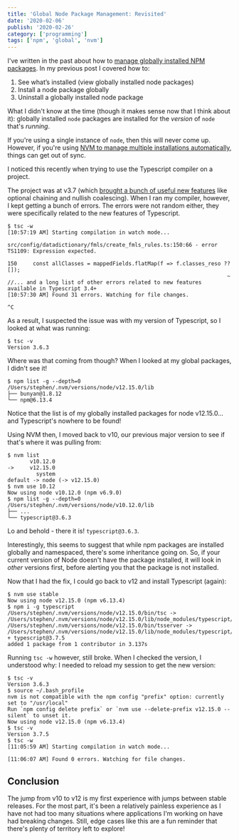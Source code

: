 ```yaml
---
title: 'Global Node Package Management: Revisited'
date: '2020-02-06'
publish: '2020-02-26'
category: ['programming']
tags: ['npm', 'global', 'nvm']
---
```


I've written in the past about how to [manage globally installed NPM packages](../../2019-11-03/global-node-package-management/). In my previous post I covered how to:

1. See what’s installed (view globally installed node packages)
2. Install a node package globally
3. Uninstall a globally installed node package

What I didn't know at the time (though it makes sense now that I think about it): globally installed `node` packages are installed for the _version_ of `node` that's _running_.

If you're using a single instance of `node`, then this will never come up. However, if you're using [NVM to manage multiple installations automatically](../../2020-02-14/nvm-node-version-management-automatic), things can get out of sync.

I noticed this recently when trying to use the Typescript compiler on a project.

The project was at v3.7 (which [brought a bunch of useful new features](https://www.typescriptlang.org/docs/handbook/release-notes/typescript-3-7.html) like optional chaining and nullish coalescing). When I ran my compiler, however, I kept getting a bunch of errors. The errors were not random either, they were specifically related to the new features of Typescript.

```shell
$ tsc -w
[10:57:19 AM] Starting compilation in watch mode...

src/config/datadictionary/fmls/create_fmls_rules.ts:150:66 - error TS1109: Expression expected.

150     const allClasses = mappedFields.flatMap(f => f.classes_reso ?? []);
                                                                     ~
//... and a long list of other errors related to new features available in Typescript 3.4+
[10:57:30 AM] Found 31 errors. Watching for file changes.

^C
```

As a result, I suspected the issue was with my version of Typescript, so I looked at what was running:

```shell
$ tsc -v
Version 3.6.3
```

Where was that coming from though? When I looked at my global packages, I didn't see it!

```shell
$ npm list -g --depth=0
/Users/stephen/.nvm/versions/node/v12.15.0/lib
├── bunyan@1.8.12
└── npm@6.13.4
```

Notice that the list is of my globally installed packages for node v12.15.0... and Typescript's nowhere to be found!

Using NVM then, I moved back to v10, our previous major version to see if that's where it was pulling from:

```shell
$ nvm list
       v10.12.0
->     v12.15.0
         system
default -> node (-> v12.15.0)
$ nvm use 10.12
Now using node v10.12.0 (npm v6.9.0)
$ npm list -g --depth=0
/Users/stephen/.nvm/versions/node/v10.12.0/lib
├── ...
└── typescript@3.6.3

```

Lo and behold - there it is! `typescript@3.6.3`.

Interestingly, this seems to suggest that while npm packages are installed globally and namespaced, there's some inheritance going on. So, if your current version of Node doesn't have the package installed, it will look in _other_ versions first, before alerting you that the package is not installed.

Now that I had the fix, I could go back to v12 and install Typescript (again):

```
$ nvm use stable
Now using node v12.15.0 (npm v6.13.4)
$ npm i -g typescript
/Users/stephen/.nvm/versions/node/v12.15.0/bin/tsc -> /Users/stephen/.nvm/versions/node/v12.15.0/lib/node_modules/typescript/bin/tsc
/Users/stephen/.nvm/versions/node/v12.15.0/bin/tsserver -> /Users/stephen/.nvm/versions/node/v12.15.0/lib/node_modules/typescript/bin/tsserver
+ typescript@3.7.5
added 1 package from 1 contributor in 3.137s
```

Running `tsc -w` however, still broke. When I checked the version, I understood why: I needed to reload my session to get the new version:

```
$ tsc -v
Version 3.6.3
$ source ~/.bash_profile
nvm is not compatible with the npm config "prefix" option: currently set to "/usr/local"
Run `npm config delete prefix` or `nvm use --delete-prefix v12.15.0 --silent` to unset it.
Now using node v12.15.0 (npm v6.13.4)
$ tsc -v
Version 3.7.5
$ tsc -w
[11:05:59 AM] Starting compilation in watch mode...

[11:06:07 AM] Found 0 errors. Watching for file changes.
```

## Conclusion

The jump from v10 to v12 is my first experience with jumps between stable releases. For the most part, it's been a relatively painless experience as I have not had too many situations where applications I'm working on have had breaking changes. Still, edge cases like this are a fun reminder that there's plenty of territory left to explore!
